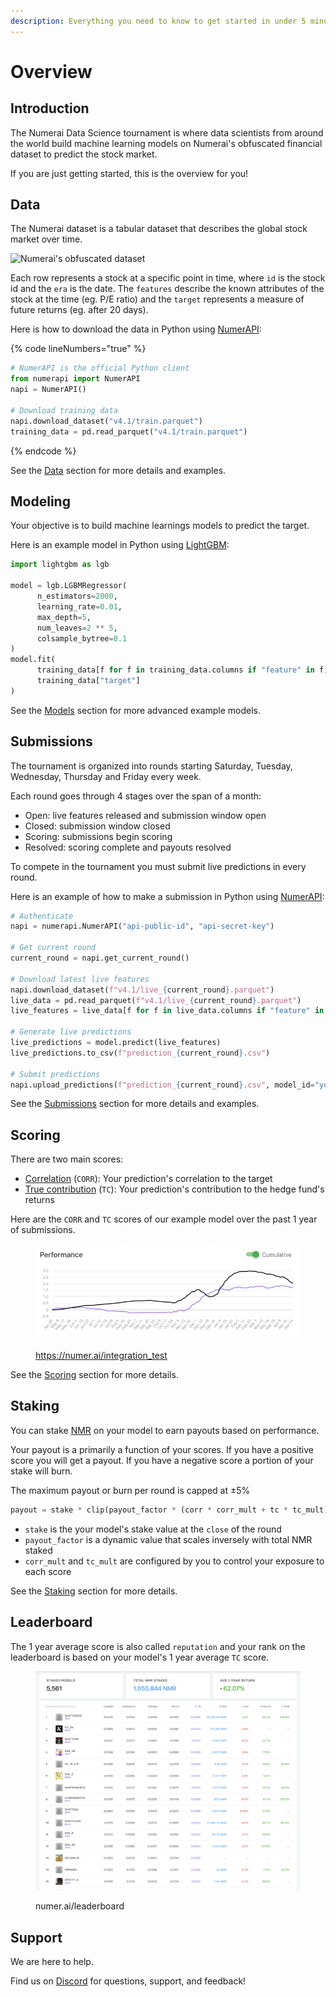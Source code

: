 ```yaml
---
description: Everything you need to know to get started in under 5 minutes
---
```


# Overview

## Introduction

The Numerai Data Science tournament is where data scientists from around the world build machine learning models on Numerai's obfuscated financial dataset to predict the stock market.&#x20;

If you are just getting started, this is the overview for you!

## Data

The Numerai dataset is a tabular dataset that describes the global stock market over time.

![Numerai's obfuscated dataset](.gitbook/assets/ex\_data.png)

Each row represents a stock at a specific point in time, where `id` is the stock id and the `era` is the date. The  `features` describe the known attributes of the stock at the time (eg. P/E ratio) and the `target` represents a measure of future returns (eg. after 20 days).

Here is how to download the data in Python using [NumerAPI](https://github.com/uuazed/numerapi):

{% code lineNumbers="true" %}
```python
# NumerAPI is the official Python client
from numerapi import NumerAPI
napi = NumerAPI()

# Download training data
napi.download_dataset("v4.1/train.parquet")
training_data = pd.read_parquet("v4.1/train.parquet")
```
{% endcode %}

See the [Data](numerai-tournament/data/) section for more details and examples.&#x20;

## Modeling

Your objective is to build machine learnings models to predict the target.

Here is an example model in Python using [LightGBM](https://lightgbm.readthedocs.io/en/latest/pythonapi/lightgbm.LGBMRegressor.html):

```python
import lightgbm as lgb

model = lgb.LGBMRegressor(
      n_estimators=2000,
      learning_rate=0.01,
      max_depth=5,
      num_leaves=2 ** 5,
      colsample_bytree=0.1
)
model.fit(
      training_data[f for f in training_data.columns if "feature" in f],
      training_data["target"]
)
```

See the [Models](numerai-tournament/models/) section for more advanced example models.

## Submissions

The tournament is organized into rounds starting Saturday, Tuesday, Wednesday, Thursday and Friday every week.&#x20;

Each round goes through 4 stages over the span of a month:

* Open: live features released and submission window open
* Closed: submission window closed
* Scoring: submissions begin scoring
* Resolved: scoring complete and payouts resolved

To compete in the tournament you must submit live predictions in every round.

Here is an example of how to make a submission in Python using [NumerAPI](https://github.com/uuazed/numerapi):

```python
# Authenticate
napi = numerapi.NumerAPI("api-public-id", "api-secret-key")

# Get current round
current_round = napi.get_current_round()

# Download latest live features
napi.download_dataset(f"v4.1/live_{current_round}.parquet")
live_data = pd.read_parquet(f"v4.1/live_{current_round}.parquet")
live_features = live_data[f for f in live_data.columns if "feature" in f]

# Generate live predictions
live_predictions = model.predict(live_features)
live_predictions.to_csv(f"prediction_{current_round}.csv")

# Submit predictions 
napi.upload_predictions(f"prediction_{current_round}.csv", model_id="your-model-id")
```

See the [Submissions](numerai-tournament/submissions/) section for more details and examples.

## Scoring

There are two main scores:

* [Correlation](https://docs.numer.ai/tournament/correlation-corr) (`CORR`): Your prediction's correlation to the target
* [True contribution](https://docs.numer.ai/tournament/true-contribution-tc) (`TC`):  Your prediction's contribution to the hedge fund's returns&#x20;

Here are the `CORR` and `TC` scores of our example model over the past 1 year of submissions.

<figure><img src=".gitbook/assets/image (98).png" alt=""><figcaption><p><a href="https://numer.ai/integration_test/">https://numer.ai/integration_test</a></p></figcaption></figure>

See the [Scoring](./#scoring) section for more details.

## Staking

You can stake [NMR](https://www.coinbase.com/price/numeraire) on your model to earn payouts based on performance.&#x20;

Your payout is a primarily a function of your scores. If you have a positive score you will get a payout. If you have a negative score a portion of your stake will burn.

The maximum payout or burn per round is capped at ±5%

```python
payout = stake * clip(payout_factor * (corr * corr_mult + tc * tc_mult), -0.05, 0.05) 
```

* `stake` is the your model's stake value at the `close` of the round
* `payout_factor` is a dynamic value that scales inversely with total NMR staked
* `corr_mult` and `tc_mult` are configured by you to control your exposure to each score

See the [Staking](numerai-tournament/staking.md) section for more details.&#x20;

## Leaderboard

The 1 year average score is also called `reputation` and your rank on the leaderboard is based on your model's 1 year average `TC` score.&#x20;

<figure><img src=".gitbook/assets/image (97) (1).png" alt=""><figcaption><p>numer.ai/leaderboard</p></figcaption></figure>

## Support

We are here to help.

Find us on [Discord](https://discord.gg/numerai) for questions, support, and feedback!

